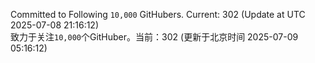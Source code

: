 Committed to Following `10,000` GitHubers. Current: <!-- FOLLOWING_COUNT -->302<!-- FOLLOWING_COUNT --> (Update at UTC <!-- LAST_UPDATED -->2025-07-08 21:16:12<!-- LAST_UPDATED -->)<br>
致力于关注`10,000`个GitHuber。当前：<!-- FOLLOWING_COUNT -->302<!-- FOLLOWING_COUNT --> (更新于北京时间 <!-- LAST_UPDATED_CST -->2025-07-09 05:16:12<!-- LAST_UPDATED_CST -->)
